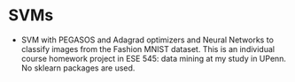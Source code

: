 # SVMs
  - SVM with PEGASOS and Adagrad optimizers and Neural Networks to classify images from the Fashion MNIST dataset. This is an individual course homework project in ESE 545: data mining at my study in UPenn. No sklearn packages are used.
